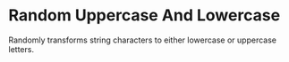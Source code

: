 # Random Uppercase And Lowercase
Randomly transforms string characters to either lowercase or uppercase letters.
